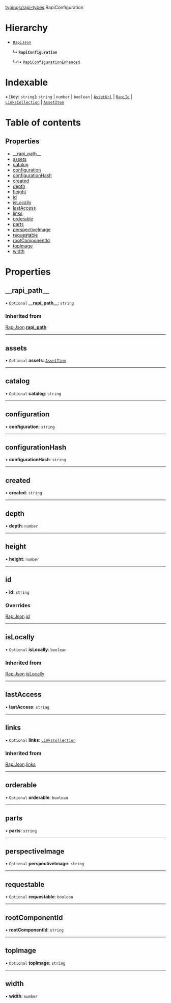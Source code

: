 [typings/rapi-types](../modules/typings_rapi_types.md).RapiConfiguration

# Hierarchy

- [`RapiJson`](typings_rapi_types.RapiJson.md)

  ↳ **`RapiConfiguration`**

  ↳↳ [`RapiConfigurationEnhanced`](typings_rapi_types.RapiConfigurationEnhanced.md)

# Indexable

▪ [key: `string`]: `string` \| `number` \| `boolean` \| [`AssetUrl`](../modules/typings_rapi_types.md#asseturl) \| [`RapiId`](../modules/typings_rapi_types.md#rapiid) \| [`LinksCollection`](typings_rapi_types.LinksCollection.md) \| [`AssetItem`](typings_rapi_types.AssetItem.md)

# Table of contents

## Properties

- [\_\_rapi\_path\_\_](typings_rapi_types.RapiConfiguration.md#__rapi_path__)
- [assets](typings_rapi_types.RapiConfiguration.md#assets)
- [catalog](typings_rapi_types.RapiConfiguration.md#catalog)
- [configuration](typings_rapi_types.RapiConfiguration.md#configuration)
- [configurationHash](typings_rapi_types.RapiConfiguration.md#configurationhash)
- [created](typings_rapi_types.RapiConfiguration.md#created)
- [depth](typings_rapi_types.RapiConfiguration.md#depth)
- [height](typings_rapi_types.RapiConfiguration.md#height)
- [id](typings_rapi_types.RapiConfiguration.md#id)
- [isLocally](typings_rapi_types.RapiConfiguration.md#islocally)
- [lastAccess](typings_rapi_types.RapiConfiguration.md#lastaccess)
- [links](typings_rapi_types.RapiConfiguration.md#links)
- [orderable](typings_rapi_types.RapiConfiguration.md#orderable)
- [parts](typings_rapi_types.RapiConfiguration.md#parts)
- [perspectiveImage](typings_rapi_types.RapiConfiguration.md#perspectiveimage)
- [requestable](typings_rapi_types.RapiConfiguration.md#requestable)
- [rootComponentId](typings_rapi_types.RapiConfiguration.md#rootcomponentid)
- [topImage](typings_rapi_types.RapiConfiguration.md#topimage)
- [width](typings_rapi_types.RapiConfiguration.md#width)

# Properties

## \_\_rapi\_path\_\_

• `Optional` **\_\_rapi\_path\_\_**: `string`

### Inherited from

[RapiJson](typings_rapi_types.RapiJson.md).[__rapi_path__](typings_rapi_types.RapiJson.md#__rapi_path__)

___

## assets

• `Optional` **assets**: [`AssetItem`](typings_rapi_types.AssetItem.md)

___

## catalog

• `Optional` **catalog**: `string`

___

## configuration

• **configuration**: `string`

___

## configurationHash

• **configurationHash**: `string`

___

## created

• **created**: `string`

___

## depth

• **depth**: `number`

___

## height

• **height**: `number`

___

## id

• **id**: `string`

### Overrides

[RapiJson](typings_rapi_types.RapiJson.md).[id](typings_rapi_types.RapiJson.md#id)

___

## isLocally

• `Optional` **isLocally**: `boolean`

### Inherited from

[RapiJson](typings_rapi_types.RapiJson.md).[isLocally](typings_rapi_types.RapiJson.md#islocally)

___

## lastAccess

• **lastAccess**: `string`

___

## links

• `Optional` **links**: [`LinksCollection`](typings_rapi_types.LinksCollection.md)

### Inherited from

[RapiJson](typings_rapi_types.RapiJson.md).[links](typings_rapi_types.RapiJson.md#links)

___

## orderable

• `Optional` **orderable**: `boolean`

___

## parts

• **parts**: `string`

___

## perspectiveImage

• `Optional` **perspectiveImage**: `string`

___

## requestable

• `Optional` **requestable**: `boolean`

___

## rootComponentId

• **rootComponentId**: `string`

___

## topImage

• `Optional` **topImage**: `string`

___

## width

• **width**: `number`
